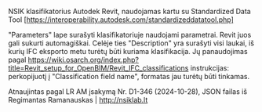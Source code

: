 NSIK klasifikatorius Autodek Revit, naudojamas kartu su Standardized Data Tool [https://interoperability.autodesk.com/standardizeddatatool.php]

"Parameters" lape surašyti klasifikatoriuje naudojami parametrai. Revit juos gali sukurti automagiškai. Celėje ties "Description" yra surašyti visi laukai, iš kurių IFC eksporto metu turėtų būti kuriama klasifikacija. Jų panaudojimas pagal https://wiki.osarch.org/index.php?title=Revit_setup_for_OpenBIM/Revit_IFC_classifications instrukcijas: perkopijuotį į "Classification field name", formatas jau turėtų būti tinkamas.

Atnaujintas pagal LR AM įsakymą Nr. D1-346 (2024-10-28), JSON failas iš Regimantas Ramanauskas | http://nsiklab.lt
